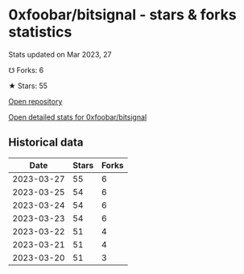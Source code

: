 # 0xfoobar/bitsignal - stars & forks statistics

Stats updated on Mar 2023, 27

☋ Forks: 6

★ Stars: 55

[Open repository](https://github.com/0xfoobar/bitsignal)

[Open detailed stats for 0xfoobar/bitsignal](https://reviewgithub.com/rep/0xfoobar/bitsignal)

## Historical data
| Date | Stars | Forks |
|------|-------|-------|
| 2023-03-27 | 55 | 6 | 
| 2023-03-25 | 54 | 6 | 
| 2023-03-24 | 54 | 6 | 
| 2023-03-23 | 54 | 6 | 
| 2023-03-22 | 51 | 4 | 
| 2023-03-21 | 51 | 4 | 
| 2023-03-20 | 51 | 3 | 

